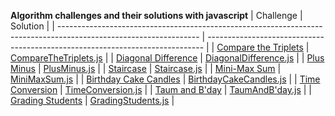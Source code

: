 **Algorithm challenges and their solutions with javascript**
| Challenge                                                                                                         | Solution                                                                      |
| ----------------------------------------------------------------------------------------------------------------- | ----------------------------------------------------------------------------- |
| [Compare the Triplets](https://www.hackerrank.com/challenges/compare-the-triplets/problem?isFullScreen=true)      | [CompareTheTriplets.js](./solutions-of-algorithms/CompareTheTriplets.js)      |
| [Diagonal Difference](https://www.hackerrank.com/challenges/diagonal-difference/problem?isFullScreen=true)        | [DiagonalDifference.js](./solutions-of-algorithms/DiagonalDifference.js)      |
| [Plus Minus](https://www.hackerrank.com/challenges/plus-minus/problem?isFullScreen=true)                          | [PlusMinus.js](./solutions-of-algorithms/PlusMinus.js)                        |
| [Staircase](https://www.hackerrank.com/challenges/staircase/problem?isFullScreen=true)                            | [Staircase.js](./solutions-of-algorithms/Staircase.js)                        |
| [Mini-Max Sum](https://www.hackerrank.com/challenges/mini-max-sum/problem?isFullScreen=true)                      | [MiniMaxSum.js](./solutions-of-algorithms/MiniMaxSum.js)                      |
| [Birthday Cake Candles](https://www.hackerrank.com/challenges/birthday-cake-candles/problem?isFullScreen=true)    | [BirthdayCakeCandles.js](./solutions-of-algorithms/BirthdayCakeCandles.js)    |
| [Time Conversion](https://www.hackerrank.com/challenges/time-conversion/problem?isFullScreen=true)                | [TimeConversion.js](./solutions-of-algorithms/TimeConversion.js)              |
| [Taum and B'day](https://www.hackerrank.com/challenges/taum-and-bday/problem?isFullScreen=true)                   | [TaumAndB'day.js](./solutions-of-algorithms/TaumAndB'day.js)                  |
| [Grading Students](https://www.hackerrank.com/challenges/grading/problem?isFullScreen=true)                       | [GradingStudents.js](./solutions-of-algorithms/GradingStudents.js)            |